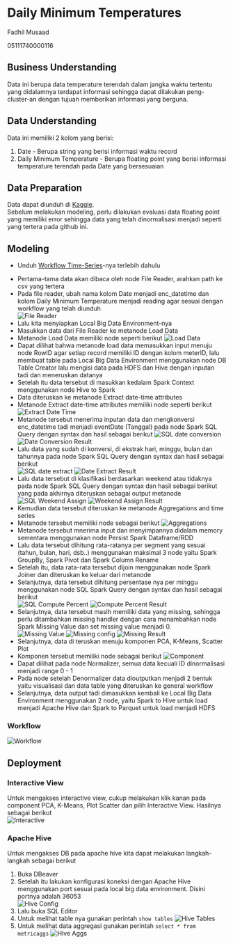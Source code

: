 # Daily Minimum Temperatures

Fadhil Musaad

05111740000116

## Business Understanding

Data ini berupa data temperature terendah dalam jangka waktu tertentu yang didalamnya terdapat informasi sehingga dapat dilakukan peng-cluster-an dengan tujuan memberikan informasi yang berguna.

## Data Understanding

Data ini memiliki 2 kolom yang berisi:
1. Date - Berupa string yang berisi informasi waktu record
2. Daily Minimum Temperature - Berupa floating point yang berisi informasi temperature terendah pada Date yang bersesuaian 

## Data Preparation

Data dapat diunduh di [Kaggle](https://www.kaggle.com/shenba/time-series-datasets).<br/>
Sebelum melakukan modeling, perlu dilakukan evaluasi data floating point yang memiliki error sehingga data yang telah dinormalisasi menjadi seperti yang tertera pada github ini.

## Modeling

- Unduh [Workflow Time-Series](https://hub.knime.com/knime/spaces/Examples/latest/10_Big_Data/02_Spark_Executor/09_Big_Data_Irish_Meter_on_Spark_only)-nya terlebih dahulu

* Pertama-tama data akan dibaca oleh node File Reader, arahkan path ke csv yang tertera
* Pada file reader, ubah nama kolom Date menjadi enc_datetime dan kolom Daily Minimum Temperature menjadi reading agar sesuai dengan workflow yang telah diunduh<br/>
![File Reader](img/filereader.png)
* Lalu kita menyiapkan Local Big Data Environment-nya
* Masukkan data dari File Reader ke metanode Load Data
* Metanode Load Data memiliki node seperti berikut
![Load Data](img/loaddata.png)
* Dapat dilihat bahwa metanode load data memasukkan input menuju node RowID agar setiap record memiliki ID dengan kolom meterID, lalu membuat table pada Local Big Data Environment menggunakan node DB Table Creator lalu mengisi data pada HDFS dan Hive dengan inputan tadi dan meneruskan datanya
* Setelah itu data tersebut di masukkan kedalam Spark Context menggunakan node Hive to Spark
* Data diteruskan ke metanode Extract date-time attributes
* Metanode Extract date-time attributes memiliki node seperti berikut
![Extract Date Time](img/extractdatetime.png)
* Metanode tersebut menerima inputan data dan mengkonversi enc_datetime tadi menjadi eventDate (Tanggal) pada node Spark SQL Query dengan syntax dan hasil sebagai berikut
![SQL date conversion](img/sqldateconversion.png)
![Date Conversion Result](img/dateconversionresult.png)
* Lalu data yang sudah di konversi, di ekstrak hari, minggu, bulan dan tahunnya pada node Spark SQL Query dengan syntax dan hasil sebagai berikut<br/>
![SQL date extract](img/sqldateextract.png)
![Date Extract Result](img/dateextractresult.png)
* Lalu data tersebut di klasifikasi berdasarkan weekend atau tidaknya pada node Spark SQL Query dengan syntax dan hasil sebagai berikut yang pada akhirnya diteruskan sebagai output metanode<br/>
![SQL Weekend Assign](img/sqlassignweekend.png)
![Weekend Assign Result](img/assignweekendresult.png)
* Kemudian data tersebut diteruskan ke metanode Aggregations and time series 
* Metanode tersebut memiliki node sebagai berikut
![Aggregations](img/aggregation.png)
* Metanode tersebut mnerima input dan menyimpannya didalam memory sementara menggunakan node Persist Spark Dataframe/RDD
* Lalu data tersebut dihitung rata-ratanya per segment yang sesuai (tahun, bulan, hari, dsb..) menggunakan maksimal 3 node yaitu Spark GroupBy, Spark Pivot dan Spark Column Rename 
* Setelah itu, data rata-rata tersebut dijoin menggunakan node Spark Joiner dan diteruskan ke keluar dari metanode
* Selanjutnya, data tersebut dihitung persentase nya per minggu  menggunakan node SQL Spark Query dengan syntax dan hasil sebagai berikut<br/>
![SQL Compute Percent](img/sqlcomputepct.png)
![Compute Percent Result](img/computepctresult.png)
* Selanjutnya, data tersebut masih memiliki data yang missing, sehingga perlu ditambahkan missing handler dengan cara menambahkan node Spark Missing Value dan set missing value menjadi 0.<br/>
![Missing Value](img/missingvalue.png)
![Missing config](img/missingconfig.png)
![Missing Result](img/missingresult.png)
* Selanjutnya, data di teruskan menuju komponen PCA, K-Means, Scatter Plot
* Komponen tersebut memiliki node sebagai berikut
![Component](img/pcakmeans.png)
* Dapat dilihat pada node Normalizer, semua data kecuali ID dinormalisasi menjadi range 0 - 1
* Pada node setelah Denormalizer data dioutputkan menjadi 2 bentuk yaitu visualisasi dan data table yang diteruskan ke general workflow
* Selanjutnya, data output tadi dimasukkan kembali ke Local Big Data Environment menggunakan 2 node, yaitu Spark to Hive untuk load menjadi Apache Hive dan Spark to Parquet untuk load menjadi HDFS

### Workflow
![Workflow](img/workflow.png)

## Deployment
### Interactive View
Untuk mengakses interactive view, cukup melakukan klik kanan pada component PCA, K-Means, Plot Scatter dan pilih Interactive View. Hasilnya sebagai berikut<br/>
![Interactive](img/interactive.png)

### Apache Hive
Untuk mengakses DB pada apache hive kita dapat melakukan langkah-langkah sebagai berikut
1. Buka DBeaver
2. Setelah itu lakukan konfigurasi koneksi dengan Apache Hive menggunakan port sesuai pada local big data environment. Disini portnya adalah 36053<br/>
![Hive Config](img/hiveconfig.png)
3. Lalu buka SQL Editor
4. Untuk melihat table nya gunakan perintah `show tables`
![Hive Tables](img/hivetables.png)
5. Untuk melihat data aggregasi gunakan perintah `select * from metricaggs`
![Hive Aggs](img/metricaggs.png)
